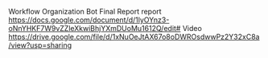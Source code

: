 
Workflow Organization Bot Final Report
report 
https://docs.google.com/document/d/1lyOYnz3-oNnYHKF7W9vZZleXkwiBhjYXmDUoMu1612Q/edit#
Video
https://drive.google.com/file/d/1xNuOeJtAX67o8oDWROsdwwPz2Y32xC8a/view?usp=sharing
